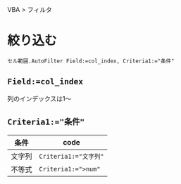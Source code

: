 VBA > フィルタ
# 絞り込む
```vba
セル範囲.AutoFilter Field:=col_index, Criteria1:="条件"
```

## ```Field:=col_index```
列のインデックスは1～

## ```Criteria1:="条件"```
|条件 |code                     |
|-----|------------------------|
|文字列|```Criteria1:="文字列"```|
|不等式|```Criteria1:=">num"``` |
